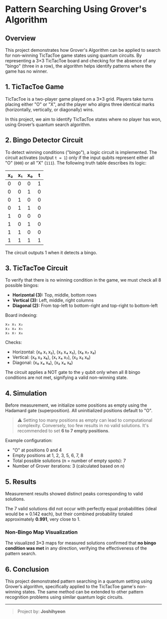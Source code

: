 # Pattern Searching Using Grover's Algorithm

## Overview

This project demonstrates how Grover's Algorithm can be applied to search for non-winning TicTacToe game states using quantum circuits. By representing a 3×3 TicTacToe board and checking for the absence of any "bingo" (three in a row), the algorithm helps identify patterns where the game has no winner.

## 1. TicTacToe Game

TicTacToe is a two-player game played on a 3×3 grid. Players take turns placing either "O" or "X", and the player who aligns three identical marks (horizontally, vertically, or diagonally) wins.

In this project, we aim to identify TicTacToe states where no player has won, using Grover’s quantum search algorithm.

## 2. Bingo Detector Circuit

To detect winning conditions ("bingo"), a logic circuit is implemented. The circuit activates (output `t = 1`) only if the input qubits represent either all "O" (`000`) or all "X" (`111`). The following truth table describes its logic:

| x₂ | x₁ | x₀ | t |
|----|----|----|---|
|  0 |  0 |  0 | 1 |
|  0 |  0 |  1 | 0 |
|  0 |  1 |  0 | 0 |
|  0 |  1 |  1 | 0 |
|  1 |  0 |  0 | 0 |
|  1 |  0 |  1 | 0 |
|  1 |  1 |  0 | 0 |
|  1 |  1 |  1 | 1 |

The circuit outputs 1 when it detects a bingo.

## 3. TicTacToe Circuit

To verify that there is no winning condition in the game, we must check all 8 possible bingos:
- **Horizontal (3):** Top, middle, bottom rows
- **Vertical (3):** Left, middle, right columns
- **Diagonal (2):** From top-left to bottom-right and top-right to bottom-left

Board indexing:

```
x₀ x₁ x₂
x₃ x₄ x₅
x₆ x₇ x₈
```

Checks:
- Horizontal: (x₀ x₁ x₂), (x₃ x₄ x₅), (x₆ x₇ x₈)
- Vertical: (x₀ x₃ x₆), (x₁ x₄ x₇), (x₂ x₅ x₈)
- Diagonal: (x₀ x₄ x₈), (x₂ x₄ x₆)

The circuit applies a NOT gate to the `y` qubit only when all 8 bingo conditions are not met, signifying a valid non-winning state.

## 4. Simulation

Before measurement, we initialize some positions as empty using the Hadamard gate (superposition). All uninitialized positions default to "O".

> ⚠️ Setting too many positions as empty can lead to computational complexity. Conversely, too few results in no valid solutions. It's recommended to set **6 to 7 empty positions**.

Example configuration:
- "O" at positions 0 and 4
- Empty positions at 1, 2, 3, 5, 6, 7, 8  
- Total possible solutions (n = number of empty spots): 7  
- Number of Grover iterations: 3 (calculated based on n)

## 5. Results

Measurement results showed distinct peaks corresponding to valid solutions.

The 7 valid solutions did not occur with perfectly equal probabilities (ideal would be ≈ 0.142 each), but their combined probability totaled approximately **0.991**, very close to 1.

### Non-Bingo Map Visualization

The visualized 3×3 maps for measured solutions confirmed that **no bingo condition was met** in any direction, verifying the effectiveness of the pattern search.

## 6. Conclusion

This project demonstrated pattern searching in a quantum setting using Grover’s algorithm, specifically applied to the TicTacToe game's non-winning states. The same method can be extended to other pattern recognition problems using similar quantum logic circuits.

---

> Project by: **Joshihyeon**
